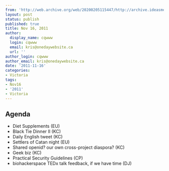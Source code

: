 ```yaml
---
from: 'http://web.archive.org/web/20200205115447/http://archive.ideasmeetings.org/wiki/Nov16,2011'
layout: post
status: publish
published: true
title: Nov 16, 2011
author:
  display_name: cqwww
  login: cqwww
  email: kris@onedaywebsite.ca
  url: ''
author_login: cqwww
author_email: kris@onedaywebsite.ca
date: '2011-11-16'
categories:
- Victoria
tags:
- Nov16
- '2011'
- Victoria
---
```


## Agenda

* Diet Supplements (EU)
* Black Tie Dinner II (KC)
* Daily English tweet (KC)
* Settlers of Catan night (EU)
* Shared openid? our own cross-project diaspora? (KC) 
* Geek biz (KC)
* Practical Security Guidelines (CP)
* biohackerspace TEDx talk feedback, if we have time (DJ)

